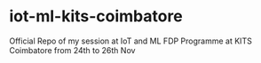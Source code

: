 # iot-ml-kits-coimbatore
Official Repo of my session at IoT and ML FDP Programme at KITS Coimbatore from 24th to 26th Nov
